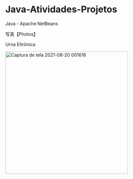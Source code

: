 # Java-Atividades-Projetos
Java - Apache NetBeans

写真【Photos】

Urna Eltrônica

<img width="383" alt="Captura de tela 2021-08-20 001616" src="https://user-images.githubusercontent.com/82424514/137571767-66244c3f-d4be-4b6d-9b69-aced3a7f34ea.png">
